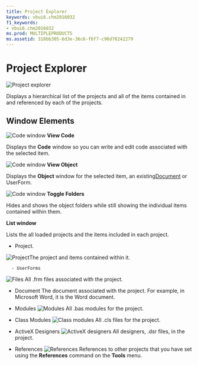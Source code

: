 ```yaml
---
title: Project Explorer
keywords: vbui6.chm2016032
f1_keywords:
- vbui6.chm2016032
ms.prod: MULTIPLEPRODUCTS
ms.assetid: 318bb305-6d3e-36c6-f6f7-c96d70242279
---
```



# Project Explorer


![Project explorer](images/projevbe_ZA01201644.gif)



Displays a hierarchical list of the projects and all of the items contained in and referenced by each of the projects.

## Window Elements


![Code window](images/tbr_code_ZA01201689.gif) **View Code**

Displays the  **Code** window so you can write and edit code associated with the selected item.


![Code window](images/tbr_obj_ZA01201719.gif) **View Object**

Displays the  **Object** window for the selected item, an existing[Document](vbe-glossary.md) or UserForm.


![Code window](images/tbr_tgfd_ZA01201756.gif) **Toggle Folders**

Hides and shows the object folders while still showing the individual items contained within them.

 **List window**

Lists the all loaded projects and the items included in each project.




- Project.
    
    
![Project](images/ic_proj_ZA01201614.gif)The project and items contained within it.
    
    
    
      - UserForms
![Files](images/avhgn002_ZA01201572.gif) All .frm files associated with the project.
    
  - Document The document associated with the project. For example, in Microsoft Word, it is the Word document.
    
  - Modules
![Modules](images/avhgn003_ZA01201573.gif) All .bas modules for the project.
    
  - Class Modules
![Class modules](images/avhgn004_ZA01201574.gif) All .cls files for the project.
    
  - ActiveX Designers
![ActiveX designers](images/vb10v41_ZA01201803.gif) All designers, .dsr files, in the project.
    
  - References
![References](images/avhgn007_ZA01201575.gif) References to other projects that you have set using the **References** command on the **Tools** menu.
    

    
    



